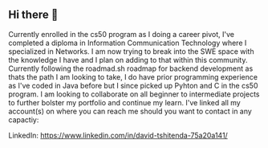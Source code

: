 ## Hi there 👋

Currently enrolled in the cs50 program as I doing a career pivot, I've completed a diploma in Information Communication Technology where I specialized in Networks. I am now trying to break into the SWE space with the knowledge I have and I plan on adding to that within this community. Currently following the roadmad.sh roadmap for backend development as thats the path I am looking to take, I do have prior programming experience as I've coded in Java before but I since picked up Pyhton and C in the cs50 program. I am looking to collaborate on all beginner to intermediate projects to further bolster my portfolio and continue my learn. I've linked all my account(s) on where you can reach me should you want to contact in any capactiy:

LinkedIn: https://www.linkedin.com/in/david-tshitenda-75a20a141/
